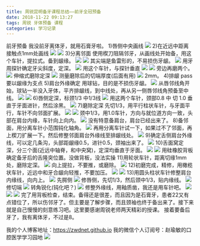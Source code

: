 ```yaml
---
title: 周锐昆明备牙课程总结——前牙全冠预备
date: 2018-11-22 09:13:27
tags: 周锐 牙体预备 课程
categories: 学习记录
---
```

前牙预备
我没前牙离体牙，就用石膏牙啦。
1)唇侧中央画线
![](https://zymblog-1258069789.cos.ap-chengdu.myqcloud.com/blog0048-zrbykc-qy/01.jpg)
2)在近远中距离接触点1mm处画线
![](https://zymblog-1258069789.cos.ap-chengdu.myqcloud.com/blog0048-zrbykc-qy/02.jpg)
![](https://zymblog-1258069789.cos.ap-chengdu.myqcloud.com/blog0048-zrbykc-qy/03.jpg)
3)分离邻面
使用楔刀阻隔邻牙，从画线处开始备，用这个车针，提拉式。备到龈缘。
![](https://zymblog-1258069789.cos.ap-chengdu.myqcloud.com/blog0048-zrbykc-qy/04.jpg)
![](https://zymblog-1258069789.cos.ap-chengdu.myqcloud.com/blog0048-zrbykc-qy/05.jpg)
其尖端是鱼雷形的，不易损伤牙龈。
![](https://zymblog-1258069789.cos.ap-chengdu.myqcloud.com/blog0048-zrbykc-qy/06.jpg)
用牙周探针确定牙尖斜度，定深。
![](https://zymblog-1258069789.cos.ap-chengdu.myqcloud.com/blog0048-zrbykc-qy/07.jpg)
用这个车针，与探针垂直
![](https://zymblog-1258069789.cos.ap-chengdu.myqcloud.com/blog0048-zrbykc-qy/08.jpg)
![](https://zymblog-1258069789.cos.ap-chengdu.myqcloud.com/blog0048-zrbykc-qy/09.jpg)
旁边再磨两个。
![](https://zymblog-1258069789.cos.ap-chengdu.myqcloud.com/blog0048-zrbykc-qy/10.jpg)
伸缩式磨除定深
![](https://zymblog-1258069789.cos.ap-chengdu.myqcloud.com/blog0048-zrbykc-qy/11.jpg)
测量磨除后的切端厚度(后面有用)
![](https://zymblog-1258069789.cos.ap-chengdu.myqcloud.com/blog0048-zrbykc-qy/12.jpg)
2mm。
4)排龈 pass 要以龈缘为支点
5)肩台外缘确定
用球钻，目的是不损伤牙龈。
![](https://zymblog-1258069789.cos.ap-chengdu.myqcloud.com/blog0048-zrbykc-qy/13.jpg)
从唇邻线角开始，球钻一半没入牙体，平齐排龈线，到中线处，再从另一侧唇邻线角预备至中线。
![](https://zymblog-1258069789.cos.ap-chengdu.myqcloud.com/blog0048-zrbykc-qy/14.jpg)
![](https://zymblog-1258069789.cos.ap-chengdu.myqcloud.com/blog0048-zrbykc-qy/15.jpg)
6)唇侧定深，标颈1/3 中1/3线
![](https://zymblog-1258069789.cos.ap-chengdu.myqcloud.com/blog0048-zrbykc-qy/16.jpg)
用这两个车针，颈部0.8 中 切 1.0 垂直于牙面进针，然后涂黑。
![](https://zymblog-1258069789.cos.ap-chengdu.myqcloud.com/blog0048-zrbykc-qy/17.jpg)
7)磨除定深 
先切1/3，用平行柱状车针，与牙面平行，车针不向邻面扩展。
![](https://zymblog-1258069789.cos.ap-chengdu.myqcloud.com/blog0048-zrbykc-qy/18.jpg)
![](https://zymblog-1258069789.cos.ap-chengdu.myqcloud.com/blog0048-zrbykc-qy/19.jpg)
颈中1/3，用1.0车针，方向与就位道方向一致，头部在肩台内缘，车针向上向内。
![](https://zymblog-1258069789.cos.ap-chengdu.myqcloud.com/blog0048-zrbykc-qy/20.jpg)
没有特意备肩台，肩台已经出来了。
8)备邻面，用分离车针小范围钝化轴角。
![](https://zymblog-1258069789.cos.ap-chengdu.myqcloud.com/blog0048-zrbykc-qy/21.jpg)
再用分离车针试一下，如果过不了邻面，再上楔刀扩展一下。然后修整邻面肩台外缘线至排龈线处。
![](https://zymblog-1258069789.cos.ap-chengdu.myqcloud.com/blog0048-zrbykc-qy/22.jpg)
9)确定舌侧肩台外缘线，可以定几条沟，头部距龈缘0.5，进针0.5，颈袖出来了。
![](https://zymblog-1258069789.cos.ap-chengdu.myqcloud.com/blog0048-zrbykc-qy/23.jpg)
10)舌面窝定深，分三个面(近远中轴脊，和中央窝)，定深均垂直于牙面。
![](https://zymblog-1258069789.cos.ap-chengdu.myqcloud.com/blog0048-zrbykc-qy/24.jpg)
![](https://zymblog-1258069789.cos.ap-chengdu.myqcloud.com/blog0048-zrbykc-qy/25.jpg)
用硅橡胶背板确定备牙后的舌隆突位置。没做背板，没法实操
11)用轮状车针，距离切缘1mm处，磨除定深。
![](https://zymblog-1258069789.cos.ap-chengdu.myqcloud.com/blog0048-zrbykc-qy/26.jpg)
向上提拉，不要推，或磨除。
![](https://zymblog-1258069789.cos.ap-chengdu.myqcloud.com/blog0048-zrbykc-qy/27.jpg)
12)初磨完成，精修，用橄榄状车针，近远中和牙合龈向轻推，不要加压。
![](https://zymblog-1258069789.cos.ap-chengdu.myqcloud.com/blog0048-zrbykc-qy/28.jpg)
![](https://zymblog-1258069789.cos.ap-chengdu.myqcloud.com/blog0048-zrbykc-qy/29.jpg)
13)用圆头柱状车针修整肩台内缘线，向内上。
![](https://zymblog-1258069789.cos.ap-chengdu.myqcloud.com/blog0048-zrbykc-qy/30.jpg)
先腭侧
![](https://zymblog-1258069789.cos.ap-chengdu.myqcloud.com/blog0048-zrbykc-qy/31.jpg)
修唇侧，先切1/3，然后颈中1/3，贴内缘线。
![](https://zymblog-1258069789.cos.ap-chengdu.myqcloud.com/blog0048-zrbykc-qy/32.jpg)
修切端
![](https://zymblog-1258069789.cos.ap-chengdu.myqcloud.com/blog0048-zrbykc-qy/33.jpg)
转角锐化(钝化吧？)
![](https://zymblog-1258069789.cos.ap-chengdu.myqcloud.com/blog0048-zrbykc-qy/34.jpg)
修整外缘线，用釉质凿，我还是用车针吧。
![](https://zymblog-1258069789.cos.ap-chengdu.myqcloud.com/blog0048-zrbykc-qy/35.jpg)
![](https://zymblog-1258069789.cos.ap-chengdu.myqcloud.com/blog0048-zrbykc-qy/36.jpg)
![](https://zymblog-1258069789.cos.ap-chengdu.myqcloud.com/blog0048-zrbykc-qy/37.jpg)
完了用背板检查，结束。备得还是很差，而且因为是石膏牙，患者22又有点错位了，所以伤邻牙了。但主要是了解步骤，而且颈袖也终于备出来了。接下来就是自己慢慢的刻意练习吧。这里要感谢周锐老师两天精彩的授课。
接着要备后牙了，我有离体牙，不过是8。

我的个人博客地址：https://zwdnet.github.io
我的微信个人订阅号：赵瑜敏的口腔医学学习园地
![](https://zymblog-1258069789.cos.ap-chengdu.myqcloud.com/other/wx.jpg)
